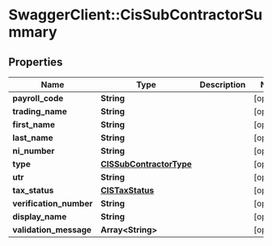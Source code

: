 # SwaggerClient::CisSubContractorSummary

## Properties
Name | Type | Description | Notes
------------ | ------------- | ------------- | -------------
**payroll_code** | **String** |  | [optional] 
**trading_name** | **String** |  | [optional] 
**first_name** | **String** |  | [optional] 
**last_name** | **String** |  | [optional] 
**ni_number** | **String** |  | [optional] 
**type** | [**CISSubContractorType**](CISSubContractorType.md) |  | [optional] 
**utr** | **String** |  | [optional] 
**tax_status** | [**CISTaxStatus**](CISTaxStatus.md) |  | [optional] 
**verification_number** | **String** |  | [optional] 
**display_name** | **String** |  | [optional] 
**validation_message** | **Array&lt;String&gt;** |  | [optional] 

